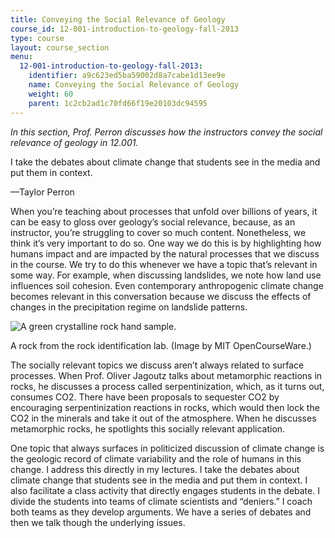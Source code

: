```yaml
---
title: Conveying the Social Relevance of Geology
course_id: 12-001-introduction-to-geology-fall-2013
type: course
layout: course_section
menu:
  12-001-introduction-to-geology-fall-2013:
    identifier: a9c623ed5ba59002d8a7cabe1d13ee9e
    name: Conveying the Social Relevance of Geology
    weight: 60
    parent: 1c2cb2ad1c70fd66f19e20103dc94595
---
```

_In this section, Prof. Perron discusses how the instructors convey the social relevance of geology in 12.001._

I take the debates about climate change that students see in the media and put them in context.

—Taylor Perron

When you’re teaching about processes that unfold over billions of years, it can be easy to gloss over geology’s social relevance, because, as an instructor, you’re struggling to cover so much content. Nonetheless, we think it’s very important to do so. One way we do this is by highlighting how humans impact and are impacted by the natural processes that we discuss in the course. We try to do this whenever we have a topic that’s relevant in some way. For example, when discussing landslides, we note how land use influences soil cohesion. Even contemporary anthropogenic climate change becomes relevant in this conversation because we discuss the effects of changes in the precipitation regime on landslide patterns.

![A green crystalline rock hand sample.](https://open-learning-course-data-ci.s3.amazonaws.com/12-001-introduction-to-geology-fall-2013/3f18dbaab90b3de9115b20da487f29e8_12-001_conveying2.jpg)  

A rock from the rock identification lab. (Image by MIT OpenCourseWare.)

The socially relevant topics we discuss aren’t always related to surface processes. When Prof. Oliver Jagoutz talks about metamorphic reactions in rocks, he discusses a process called serpentinization, which, as it turns out, consumes CO2. There have been proposals to sequester CO2 by encouraging serpentinization reactions in rocks, which would then lock the CO2 in the minerals and take it out of the atmosphere. When he discusses metamorphic rocks, he spotlights this socially relevant application.

One topic that always surfaces in politicized discussion of climate change is the geologic record of climate variability and the role of humans in this change. I address this directly in my lectures. I take the debates about climate change that students see in the media and put them in context. I also facilitate a class activity that directly engages students in the debate. I divide the students into teams of climate scientists and “deniers.” I coach both teams as they develop arguments. We have a series of debates and then we talk though the underlying issues.